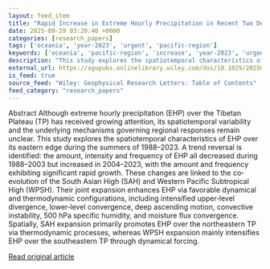 ```yaml
---
layout: feed_item
title: "Rapid Increase in Extreme Hourly Precipitation in Recent Two Decades in the Tibetan Plateau and Its Large‐Scale Drivers"
date: 2025-09-29 03:20:40 +0000
categories: [research_papers]
tags: ['oceania', 'year-2023', 'urgent', 'pacific-region']
keywords: ['oceania', 'pacific-region', 'increase', 'year-2023', 'urgent', 'rapid', 'extreme']
description: "This study explores the spatiotemporal characteristics of EHP over its eastern edge during the summers of 1988–2023"
external_url: https://agupubs.onlinelibrary.wiley.com/doi/10.1029/2025GL117722?af=R
is_feed: true
source_feed: "Wiley: Geophysical Research Letters: Table of Contents"
feed_category: "research_papers"
---
```


Abstract Although extreme hourly precipitation (EHP) over the Tibetan Plateau (TP) has received growing attention, its spatiotemporal variability and the underlying mechanisms governing regional responses remain unclear. This study explores the spatiotemporal characteristics of EHP over its eastern edge during the summers of 1988–2023. A trend reversal is identified: the amount, intensity and frequency of EHP all decreased during 1988–2003 but increased in 2004–2023, with the amount and frequency exhibiting significant rapid growth. These changes are linked to the co‐evolution of the South Asian High (SAH) and Western Pacific Subtropical High (WPSH). Their joint expansion enhances EHP via favorable dynamical and thermodynamic configurations, including intensified upper‐level divergence, lower‐level convergence, deep ascending motion, convective instability, 500 hPa specific humidity, and moisture flux convergence. Spatially, SAH expansion primarily promotes EHP over the northeastern TP via thermodynamic processes, whereas WPSH expansion mainly intensifies EHP over the southeastern TP through dynamical forcing.

[Read original article](https://agupubs.onlinelibrary.wiley.com/doi/10.1029/2025GL117722?af=R)
